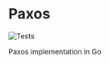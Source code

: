 # Paxos
![Tests](https://github.com/atilaromero/paxos/workflows/Tests/badge.svg)

Paxos implementation in Go

